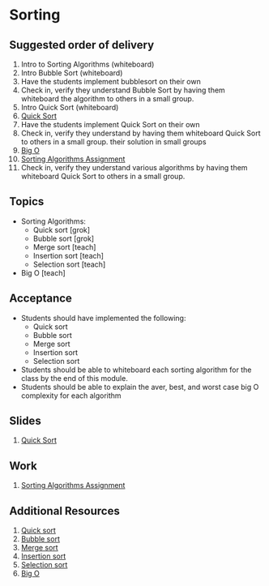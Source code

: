 # Sorting

## Suggested order of delivery
1. Intro to Sorting Algorithms (whiteboard)
1. Intro Bubble Sort (whiteboard)
1. Have the students implement bubblesort on their own
1. Check in, verify they understand Bubble Sort by having them whiteboard the algorithm to others in a small group.
1. Intro Quick Sort (whiteboard)
1. [Quick Sort](https://github.com/devleague/slides-quicksort)
1. Have the students implement Quick Sort on their own
1. Check in, verify they understand by having them whiteboard Quick Sort to others in a small group.
their solution in small groups
1. [Big O](https://github.com/devleague/slides-big-o)
1. [Sorting Algorithms Assignment](https://github.com/devleague/DevLeague-Modules/blob/master/Algorithms/Sorting/SORTING.md)
1. Check in, verify they understand various algorithms by having them whiteboard Quick Sort to others in a small group.


## Topics
- Sorting Algorithms:
  - Quick sort [grok]
  - Bubble sort [grok]
  - Merge sort [teach]
  - Insertion sort [teach]
  - Selection sort [teach]
- Big O [teach]

## Acceptance
- Students should have implemented the following:
  - Quick sort
  - Bubble sort
  - Merge sort
  - Insertion sort
  - Selection sort
- Students should be able to whiteboard each sorting algorithm for the class by the end of this module.
- Students should be able to explain the aver, best, and worst case big O complexity for each algorithm

## Slides
1. [Quick Sort](https://github.com/devleague/slides-quicksort)

## Work
1. [Sorting Algorithms Assignment](https://github.com/devleague/DevLeague-Modules/blob/master/Algorithms/Sorting/SORTING.md)

## Additional Resources
1. [Quick sort](https://en.wikipedia.org/wiki/Quicksort)
1. [Bubble sort](https://en.wikipedia.org/wiki/Bubble_sort)
1. [Merge sort](https://en.wikipedia.org/wiki/Merge_sort)
1. [Insertion sort](https://en.wikipedia.org/wiki/Insertion_sort)
1. [Selection sort](https://en.wikipedia.org/wiki/Selection_sort)
1. [Big O](https://en.wikipedia.org/wiki/Big_O#In_mathematics_and_computing)
